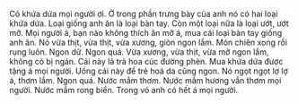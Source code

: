 Có khứa dứa mọi người ơi. Ở trong phần trưng bày của anh nó có hai loại khứa dứa. Loại giống anh ăn là loại bàn tay. Còn một loại nữa là loại ướt, ướt mỡ. Mọi người á, bạn nào không thích ăn mỡ á, mua cái loại bàn tay giống anh ăn. Nó vừa thịt, vừa thịt, vừa xương, giòn ngon lắm. Món chiên xong rồi rụng luôn. Ngon dữ. Ngon quá. Vừa xương, vừa thịt, vừa mỡ ngon lắm, không có bị ngán. Cái này là trà hoa cúc đường phèn. Mua khứa dứa được tặng á mọi người. Uống cái này để trẻ hoá da cũng ngon. Nó ngọt ngọt lợ lợ á, thơm lắm. Ngon quá. Nước mắm thơm. Nước mắm hương vẫn thơm mọi người. Nước mắm rong biển. Trong vỏ anh có hết á mọi người.